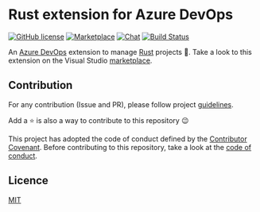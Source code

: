 # Rust extension for Azure DevOps

[![GitHub license](https://img.shields.io/badge/license-MIT-blue.svg)](LICENSE)
[![Marketplace](https://img.shields.io/badge/marketplace-public-brightgreen.svg)](https://marketplace.visualstudio.com/items?itemName=spontoreau.rust-vsts)
[![Chat](https://img.shields.io/badge/chat-on%20slack-brightgreen.svg)](https://join.slack.com/t/rust-vsts-extension/shared_invite/enQtMzkxNzU4MTgyMDg2LTlkMjJmMzM2MmIyYmJmMjFmNDJkN2IzZmMxZDFhZTgyOGFjYWExNTkwM2YwYTQ3YmI3OWNlYjBhYjcyNGY5OTM)
[![Build Status](https://img.shields.io/vso/build/spontoreau/d5f5ab40-dda9-46c8-8f62-1e8d2e3f7143/5.svg)](https://dev.azure.com/spontoreau/rust-azure-devops/_build?definitionId=5)

An [Azure DevOps](https://azure.microsoft.com/en-us/services/devops/) extension to manage [Rust](https://www.rust-lang.org) projects 🦀. Take a look to this extension on the Visual Studio [marketplace](https://marketplace.visualstudio.com/items?itemName=spontoreau.rust-vsts).

## Contribution

For any contribution (Issue and PR), please follow project [guidelines](CONTRIBUTING.md). 

Add a ⭐️ is also a way to contribute to this repository 😉

This project has adopted the code of conduct defined by the [Contributor Covenant](https://www.contributor-covenant.org/). Before contributing to this repository, take a look at the [code of conduct](CODE_OF_CONDUCT.md).

## Licence

[MIT](LICENSE)
